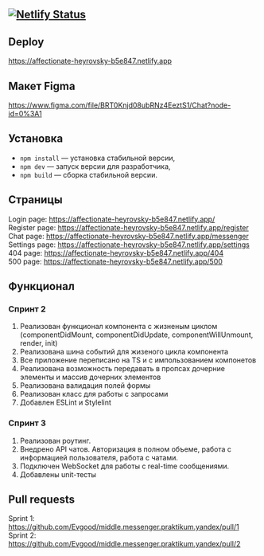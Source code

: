 [![Netlify Status](https://api.netlify.com/api/v1/badges/645bdc54-1ecc-45ba-9612-2a15d5da911c/deploy-status)](https://app.netlify.com/sites/affectionate-heyrovsky-b5e847/deploys)
---

## Deploy

https://affectionate-heyrovsky-b5e847.netlify.app

## Макет Figma

https://www.figma.com/file/BRT0Knjd08ubRNz4EeztS1/Chat?node-id=0%3A1


## Установка

- `npm install` — установка стабильной версии,
- `npm dev` — запуск версии для разработчика,
- `npm build` — сборка стабильной версии.

## Страницы

Login page: https://affectionate-heyrovsky-b5e847.netlify.app/  
Register page: https://affectionate-heyrovsky-b5e847.netlify.app/register  
Chat page: https://affectionate-heyrovsky-b5e847.netlify.app/messenger  
Settings page: https://affectionate-heyrovsky-b5e847.netlify.app/settings  
404 page: https://affectionate-heyrovsky-b5e847.netlify.app/404  
500 page: https://affectionate-heyrovsky-b5e847.netlify.app/500  

## Функционал 

### Спринт 2 
1. Реализован функционал компонента с жизненым циклом (componentDidMount, componentDidUpdate, componentWillUnmount, render, init)  
2. Реализована шина событий для жизеного цикла компонента  
3. Все приложение переписано на TS и с импользованием компонетов
4. Реализована возможность передавать в пропсах дочерние элементы и массив дочерних элементов  
5. Реализована валидация полей формы  
6. Реализован класс для работы с запросами
7. Добавлен ESLint и Stylelint

### Спринт 3
1. Реализован роутинг.
2. Внедрено API чатов. Авторизация в полном объеме, работа с информацией пользователя, работа с чатами.
3. Подключен WebSocket для работы с real-time сообщениями.
4. Добавлены unit-тесты
   
## Pull requests

Sprint 1: https://github.com/Evgood/middle.messenger.praktikum.yandex/pull/1  
Sprint 2: https://github.com/Evgood/middle.messenger.praktikum.yandex/pull/2
